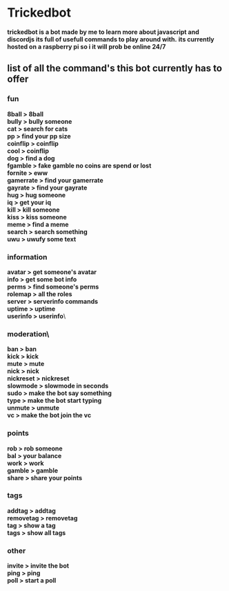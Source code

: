 # Trickedbot
**trickedbot is a bot made by me to learn more about javascript and discordjs its full of usefull commands to play around with.**
**its currently hosted on a raspberry pi so i it will prob be online 24/7**
## list of all the command's this bot currently has to offer


### fun
**8ball > 8ball\
bully > bully someone\
cat > search for cats\
pp > find your pp size\
coinflip > coinflip\
cool > coinflip\
dog > find a dog\
fgamble > fake gamble no coins are spend or lost\
fornite > eww\
gamerrate > find your gamerrate\
gayrate > find your gayrate\
hug > hug someone\
iq > get your iq\
kill > kill someone\
kiss > kiss someone\
meme > find a meme\
search > search something\
uwu > uwufy some text**
### information
**avatar > get someone's avatar\
info > get some bot info \
perms > find someone's perms\
rolemap > all the roles\
server > serverinfo commands\
uptime > uptime\
userinfo > userinfo**\
### moderation\
**ban > ban\
kick > kick\
mute > mute\
nick > nick\
nickreset > nickreset\
slowmode > slowmode in seconds\
sudo > make the bot say something\
type > make the bot start typing\
unmute > unmute\
vc > make the bot join the vc**
### points
**rob > rob someone\
bal > your balance\
work > work\
gamble > gamble\
share > share your points**
### tags
**addtag > addtag\
removetag > removetag\
tag > show a tag\
tags > show all tags**
### other
**invite > invite the bot\
ping > ping\
poll > start a poll**
